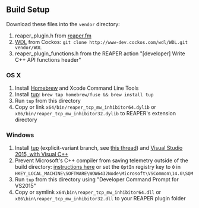 ## Build Setup

Download these files into the `vendor` directory:

1. reaper_plugin.h from
  [reaper.fm](http://www.reaper.fm/sdk/plugin/reaper_plugin.h)
2. [WDL](http://www.cockos.com/wdl/) from Cockos:
  `git clone http://www-dev.cockos.com/wdl/WDL.git vendor/WDL`
3. reaper_plugin_functions.h from the REAPER action
  "[developer] Write C++ API functions header"

### OS X

1. Install [Homebrew](http://brew.sh/) and Xcode Command Line Tools
2. Install [tup](http://gittup.org/tup/):
  `brew tap homebrew/fuse && brew install tup`
3. Run `tup` from this directory
4. Copy or link `x64/bin/reaper_tcp_mw_inhibitor64.dylib` or `x86/bin/reaper_tcp_mw_inhibitor32.dylib`
   to REAPER's extension directory

### Windows

1. Install [tup](http://gittup.org/tup/win32/tup-explicit-variant-v0.7.3-45-gcf6a829.zip)
  (explicit-variant branch, see [this
  thread](https://groups.google.com/d/topic/tup-users/UNUSE15PQdA/discussion))
  and [Visual Studio 2015, with Visual C++](https://www.visualstudio.com/products/visual-studio-community-vs)
2. Prevent Microsoft's C++ compiler from saving telemetry outside of the build directory:
   [instructions here](https://msdn.microsoft.com/en-us/library/ee225238.aspx#Anchor_5)
   or set the `OptIn` registry key to `0` in
   `HKEY_LOCAL_MACHINE\SOFTWARE\WOW6432Node\Microsoft\VSCommon\14.0\SQM`
6. Run `tup` from this directory using "Developer Command Prompt for VS2015"
7. Copy or symlink `x64\bin\reaper_tcp_mw_inhibitor64.dll` or `x86\bin\reaper_tcp_mw_inhibitor32.dll`
   to your REAPER plugin folder
